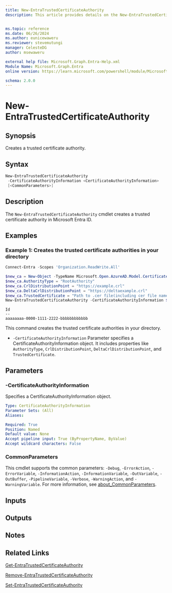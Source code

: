 ```yaml
---
title: New-EntraTrustedCertificateAuthority
description: This article provides details on the New-EntraTrustedCertificateAuthority command.


ms.topic: reference
ms.date: 06/26/2024
ms.author: eunicewaweru
ms.reviewer: stevemutungi
manager: CelesteDG
author: msewaweru

external help file: Microsoft.Graph.Entra-Help.xml
Module Name: Microsoft.Graph.Entra
online version: https://learn.microsoft.com/powershell/module/Microsoft.Graph.Entra/New-EntraTrustedCertificateAuthority

schema: 2.0.0
---
```


# New-EntraTrustedCertificateAuthority

## Synopsis

Creates a trusted certificate authority.

## Syntax

```powershell
New-EntraTrustedCertificateAuthority 
 -CertificateAuthorityInformation <CertificateAuthorityInformation>
 [<CommonParameters>]
```

## Description

The `New-EntraTrustedCertificateAuthority` cmdlet creates a trusted certificate authority in Microsoft Entra ID.

## Examples

### Example 1: Creates the trusted certificate authorities in your directory

```powershell
Connect-Entra -Scopes 'Organization.ReadWrite.All'

$new_ca = New-Object -TypeName Microsoft.Open.AzureAD.Model.CertificateAuthorityInformation #Create CertificateAuthorityInformation object
$new_ca.AuthorityType = "RootAuthority"
$new_ca.CrlDistributionPoint = "https://example.crl"
$new_ca.DeltaCrlDistributionPoint = "https://deltaexample.crl"
$new_ca.TrustedCertificate = "Path to .cer file(including cer file name)"
New-EntraTrustedCertificateAuthority -CertificateAuthorityInformation $new_ca
```

```Output
Id
--
aaaaaaaa-0000-1111-2222-bbbbbbbbbbbb
```

This command creates the trusted certificate authorities in your directory.

- `-CertificateAuthorityInformation` Parameter specifies a CertificateAuthorityInformation object.
It includes properties like `AuthorityType`, `CrlDistributionPoint`, `DeltaCrlDistributionPoint`, and `TrustedCertificate`.

## Parameters

### -CertificateAuthorityInformation

Specifies a CertificateAuthorityInformation object.

```yaml
Type: CertificateAuthorityInformation
Parameter Sets: (All)
Aliases:

Required: True
Position: Named
Default value: None
Accept pipeline input: True (ByPropertyName, ByValue)
Accept wildcard characters: False
```

### CommonParameters

This cmdlet supports the common parameters: `-Debug`, `-ErrorAction`, `-ErrorVariable`, `-InformationAction`, `-InformationVariable`, `-OutVariable`, `-OutBuffer`, `-PipelineVariable`, `-Verbose`, `-WarningAction`, and `-WarningVariable`. For more information, see [about_CommonParameters](https://go.microsoft.com/fwlink/?LinkID=113216).

## Inputs

## Outputs

## Notes

## Related Links

[Get-EntraTrustedCertificateAuthority](Get-EntraTrustedCertificateAuthority.md)

[Remove-EntraTrustedCertificateAuthority](Remove-EntraTrustedCertificateAuthority.md)

[Set-EntraTrustedCertificateAuthority](Set-EntraTrustedCertificateAuthority.md)
